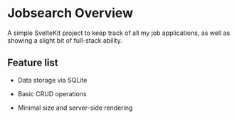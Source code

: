 # Jobsearch Overview

A simple SvelteKit project to keep track of all my job applications, as well as showing a slight bit of full-stack ability.

## Feature list

- Data storage via SQLite

- Basic CRUD operations

- Minimal size and server-side rendering
